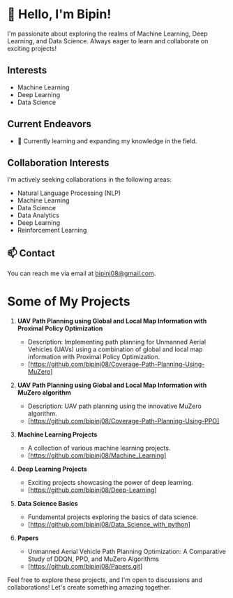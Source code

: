 # 👋 Hello, I'm Bipin!

I'm passionate about exploring the realms of Machine Learning, Deep Learning, and Data Science. Always eager to learn and collaborate on exciting projects!

## Interests
- Machine Learning
- Deep Learning
- Data Science

## Current Endeavors
- 🌱 Currently learning and expanding my knowledge in the field.

## Collaboration Interests
I'm actively seeking collaborations in the following areas:
- Natural Language Processing (NLP)
- Machine Learning
- Data Science
- Data Analytics
- Deep Learning
- Reinforcement Learning

## 📫 Contact
You can reach me via email at [bipinj08@gmail.com](mailto:bipinj08@gmail.com).

# Some of My Projects

1. **UAV Path Planning using Global and Local Map Information with Proximal Policy Optimization**
   - Description: Implementing path planning for Unmanned Aerial Vehicles (UAVs) using a combination of global and local map information with Proximal Policy Optimization.
   - [https://github.com/bipinj08/Coverage-Path-Planning-Using-MuZero]

2. **UAV Path Planning using Global and Local Map Information with MuZero algorithm**
   - Description: UAV path planning using the innovative MuZero algorithm.
   - [https://github.com/bipinj08/Coverage-Path-Planning-Using-PPO]

3. **Machine Learning Projects**
   - A collection of various machine learning projects.
   - [https://github.com/bipinj08/Machine_Learning]

4. **Deep Learning Projects**
   - Exciting projects showcasing the power of deep learning.
   - [https://github.com/bipinj08/Deep-Learning]

5. **Data Science Basics**
   - Fundamental projects exploring the basics of data science.
   - [https://github.com/bipinj08/Data_Science_with_python]
6. **Papers**
   - Unmanned Aerial Vehicle Path Planning Optimization: A Comparative Study of DDQN, PPO, and MuZero Algorithms
   - [https://github.com/bipinj08/Papers.git]

Feel free to explore these projects, and I'm open to discussions and collaborations! Let's create something amazing together.
